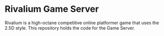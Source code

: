 # Rivalium Game Server

Rivalium is a high-octane competitive online platformer game that uses the 2.5D style. This repository holds the code for the Game Server.
